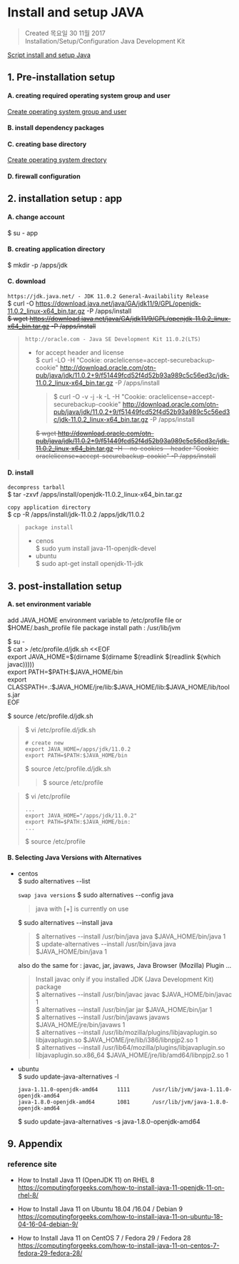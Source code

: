 # Install and setup JAVA

>Created 목요일 30 11월 2017  
Installation/Setup/Configuration Java Development Kit

[Script install and setup Java](install.n.setup.script.md)

## 1. Pre-installation setup

#### A. creating required operating system group and user
[Create operating system group and user](/reference.notes/TA/system/create.account.n.group.md)

#### B. install dependency packages

#### C. creating base directory
[Create operating system drectory](/reference.notes/TA/system/create.directory.md)

#### D. firewall configuration

## 2. installation setup : app

#### A. change account
$ su - app

#### B. creating application directory
$ mkdir -p /apps/jdk

#### C. download
`https://jdk.java.net/ - JDK 11.0.2 General-Availability Release`  
$ curl -O https://download.java.net/java/GA/jdk11/9/GPL/openjdk-11.0.2_linux-x64_bin.tar.gz -P /apps/install  
~~$ wget https://download.java.net/java/GA/jdk11/9/GPL/openjdk-11.0.2_linux-x64_bin.tar.gz -P /apps/install~~

>`http://oracle.com - Java SE Development Kit 11.0.2(LTS)`
>* for accept header and license  
>$ curl -LO -H "Cookie: oraclelicense=accept-securebackup-cookie" http://download.oracle.com/otn-pub/java/jdk/11.0.2+9/f51449fcd52f4d52b93a989c5c56ed3c/jdk-11.0.2_linux-x64_bin.tar.gz -P /apps/install
>   >$ curl -O -v -j -k -L -H "Cookie: oraclelicense=accept-securebackup-cookie" http://download.oracle.com/otn-pub/java/jdk/11.0.2+9/f51449fcd52f4d52b93a989c5c56ed3c/jdk-11.0.2_linux-x64_bin.tar.gz -P /apps/install  
>
>   ~~$ wget http://download.oracle.com/otn-pub/java/jdk/11.0.2+9/f51449fcd52f4d52b93a989c5c56ed3c/jdk-11.0.2_linux-x64_bin.tar.gz -H --no-cookies --header "Cookie: oraclelicense=accept-securebackup-cookie" -P /apps/install~~

#### D. install
`decompress tarball`  
$ tar -zxvf /apps/install/openjdk-11.0.2_linux-x64_bin.tar.gz

`copy application directory`  
$ cp -R /apps/install/jdk-11.0.2 /apps/jdk/11.0.2

>`package install`
>* cenos  
>  $ sudo yum install java-11-openjdk-devel
>* ubuntu  
>$ sudo apt-get install openjdk-11-jdk

## 3. post-installation setup

#### A. set environment variable
add JAVA_HOME environment variable to /etc/profile file or $HOME/.bash_profile file package install path : /usr/lib/jvm

$ su -  
$ cat > /etc/profile.d/jdk.sh <<EOF  
export JAVA_HOME=$(dirname $(dirname $(readlink $(readlink $(which javac)))))  
export PATH=\$PATH:\$JAVA_HOME/bin  
export CLASSPATH=.:\$JAVA_HOME/jre/lib:\$JAVA_HOME/lib:\$JAVA_HOME/lib/tools.jar  
EOF

$ source /etc/profile.d/jdk.sh

>$ vi /etc/profile.d/jdk.sh
>```
># create new
>export JAVA_HOME=/apps/jdk/11.0.2
>export PATH=$PATH:$JAVA_HOME/bin
>```
>$ source /etc/profile.d/jdk.sh
>>$ source /etc/profile

>$ vi /etc/profile
>```
>...
>export JAVA_HOME="/apps/jdk/11.0.2"
>export PATH=$PATH:$JAVA_HOME/bin:
>...
>```
>$ source /etc/profile

#### B. Selecting Java Versions with Alternatives
* centos  
  $ sudo alternatives --list
  
  `swap java versions`
  $ sudo alternatives --config java  
  >  java with [+] is currently on use
  
  $ sudo alternatives --install java  
  > $ alternatives --install /usr/bin/java java $JAVA_HOME/bin/java 1  
  > $ update-alternatives --install /usr/bin/java java $JAVA_HOME/bin/java 1
  
  also do the same for :  javac, jar, javaws, Java Browser (Mozilla) Plugin ...  
  > Install javac only if you installed JDK (Java Development Kit) package  
  > $ alternatives --install /usr/bin/javac javac $JAVA_HOME/bin/javac 1  
  > $ alternatives --install /usr/bin/jar jar $JAVA_HOME/bin/jar 1  
  > $ alternatives --install /usr/bin/javaws javaws $JAVA_HOME/jre/bin/javaws 1  
  > $ alternatives --install /usr/lib/mozilla/plugins/libjavaplugin.so libjavaplugin.so $JAVA_HOME/jre/lib/i386/libnpjp2.so 1  
  > $ alternatives --install /usr/lib64/mozilla/plugins/libjavaplugin.so libjavaplugin.so.x86_64 $JAVA_HOME/jre/lib/amd64/libnpjp2.so 1
  
* ubuntu  
  $ sudo update-java-alternatives -l
  ```
  java-1.11.0-openjdk-amd64      1111       /usr/lib/jvm/java-1.11.0-openjdk-amd64
  java-1.8.0-openjdk-amd64       1081       /usr/lib/jvm/java-1.8.0-openjdk-amd64
  ```
  
  $ sudo update-java-alternatives -s java-1.8.0-openjdk-amd64

## 9. Appendix

### reference site

- How to Install Java 11 (OpenJDK 11) on RHEL 8  
https://computingforgeeks.com/how-to-install-java-11-openjdk-11-on-rhel-8/

- How to Install Java 11 on Ubuntu 18.04 /16.04 / Debian 9  
https://computingforgeeks.com/how-to-install-java-11-on-ubuntu-18-04-16-04-debian-9/

- How to Install Java 11 on CentOS 7 / Fedora 29 / Fedora 28  
https://computingforgeeks.com/how-to-install-java-11-on-centos-7-fedora-29-fedora-28/
